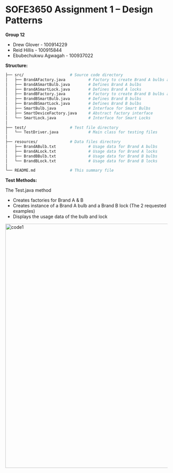 # SOFE3650 Assignment 1 – Design Patterns
**Group 12**
+ Drew Glover - 100914229
+ Reid Hillis - 100915844
+ Ebubechukwu Agwagah - 100937022

**Structure:**

```bash
├── src/                    # Source code directory
│   ├── BrandAFactory.java          # Factory to create Brand A bulbs and locks
│   ├── BrandASmartBulb.java        # Defines Brand A bulbs
│   ├── BrandASmartLock.java        # Defines Brand A locks
│   ├── BrandBFactory.java          # Factory to create Brand B bulbs and locks
│   ├── BrandBSmartBulb.java        # Defines Brand B bulbs
│   ├── BrandBSmartLock.java        # Defines Brand B bulbs
│   ├── SmartBulb.java              # Interface for Smart Bulbs
│   ├── SmartDeviceFactory.java     # Abstract factory interface
│   └── SmartLock.java              # Interface for Smart Locks
│
├── test/                   # Test file directory
│   └── TestDriver.java             # Main class for testing files
│
├── resources/              # Data files directory
│   ├── BrandABulb.txt              # Usage data for Brand A bulbs
│   ├── BrandALock.txt              # Usage data for Brand A locks
│   ├── BrandBBulb.txt              # Usage data for Brand B bulbs
│   └── BrandBLock.txt              # Usage data for Brand B locks
│
└── README.md               # This summary file
```
**Test Methods:**

The Test.java method

- Creates factories for Brand A & B
- Creates instance of a Brand A bulb and a Brand B lock (The 2 requested examples)
- Displays the usage data of the bulb and lock

<img width="1665" height="760" alt="code1" src="https://github.com/user-attachments/assets/a4c1dfe0-9c39-4178-95af-94e52a2ecd7d" />
